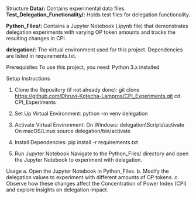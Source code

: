 Structure
<b>Data/:</b> Contains experimental data files.
<b>Test_Delegation_Functionality/:</b> Holds test files for delegation functionality.

<b>Python_Files/:</b> Contains a Jupyter Notebook (.ipynb file) that demonstrates delegation experiments with varying OP token amounts and tracks the resulting changes in CPI.

<b>delegation/:</b> The virtual environment used for this project. Dependencies are listed in requirements.txt.

Prerequisites
To use this project, you need:
Python 3.x installed

Setup Instructions
1. Clone the Repository (if not already done):
git clone https://github.com/Dhruvi-Kotecha-Lampros/CPI_Experiments.git
cd CPI_Experiments

2. Set Up Virtual Environment:
   python -m venv delegation

3. Activate Virtual Environment:
  On Windows:
    delegation\Scripts\activate
  On macOS/Linux
    source delegation/bin/activate

4. Install Dependencies:
  pip install -r requirements.txt

5. Run Jupyter Notebook
   Navigate to the Python_Files/ directory and open the Jupyter Notebook to experiment with delegation.

Usage
a. Open the Jupyter Notebook in Python_Files.
b. Modify the delegation values to experiment with different amounts of OP tokens.
c. Observe how these changes affect the Concentration of Power Index (CPI) and explore insights on delegation impact.

